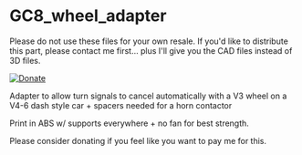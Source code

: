 # GC8_wheel_adapter

Please do not use these files for your own resale. If you'd like to distribute this part, please contact me first... plus I'll give you the CAD files instead of 3D files.

[![Donate](https://img.shields.io/badge/Donate-PayPal-green.svg)](https://www.paypal.com/cgi-bin/webscr?cmd=_donations&business=GA2ATM7VC5LZL&currency_code=USD&source=url)

Adapter to allow turn signals to cancel automatically with a V3 wheel on a V4-6 dash style car + spacers needed for a horn contactor

Print in ABS w/ supports everywhere + no fan for best strength.

Please consider donating if you feel like you want to pay me for this.
